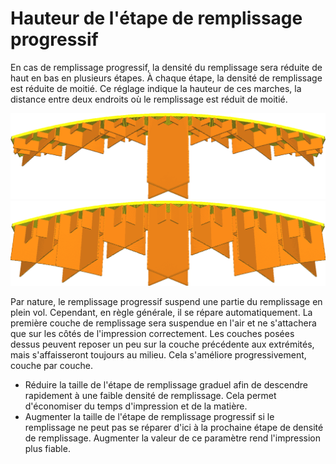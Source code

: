 Hauteur de l'étape de remplissage progressif
===

En cas de remplissage progressif, la densité du remplissage sera réduite de haut en bas en plusieurs étapes. À chaque étape, la densité de remplissage est réduite de moitié. Ce réglage indique la hauteur de ces marches, la distance entre deux endroits où le remplissage est réduit de moitié.

![Hauteur des marches de 1,5 mm](../../../articles/images/gradual_infill_step_height_small.png)
![Remplissage progressif, hauteur de pas de 5mm](../../../articles/images/gradual_infill_step_height_large.png)

Par nature, le remplissage progressif suspend une partie du remplissage en plein vol. Cependant, en règle générale, il se répare automatiquement. La première couche de remplissage sera suspendue en l'air et ne s'attachera que sur les côtés de l'impression correctement. Les couches posées dessus peuvent reposer un peu sur la couche précédente aux extrémités, mais s'affaisseront toujours au milieu. Cela s'améliore progressivement, couche par couche.

* Réduire la taille de l'étape de remplissage graduel afin de descendre rapidement à une faible densité de remplissage. Cela permet d'économiser du temps d'impression et de la matière.
* Augmenter la taille de l'étape de remplissage progressif si le remplissage ne peut pas se réparer d'ici à la prochaine étape de densité de remplissage. Augmenter la valeur de ce paramètre rend l'impression plus fiable.

